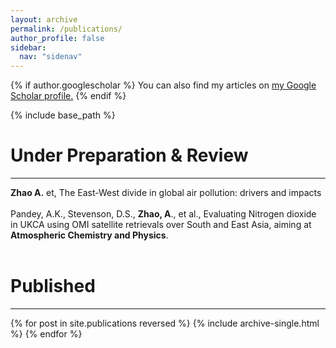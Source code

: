 ```yaml
---
layout: archive
permalink: /publications/
author_profile: false
sidebar:
  nav: "sidenav"
---
```


{% if author.googlescholar %}
  You can also find my articles on <u><a href="{{author.googlescholar}}">my Google Scholar profile</a>.</u>
{% endif %}

{% include base_path %}

Under Preparation & Review
======
------
**Zhao A.** et, The East-West divide in global air pollution: drivers and impacts <br/><br/>
Pandey, A.K., Stevenson, D.S., **Zhao, A**., et al., Evaluating Nitrogen dioxide in UKCA using OMI satellite retrievals over South and East Asia, aiming at **Atmospheric Chemistry and Physics**. <br/><br/>

<!-- In Press
======
------

 -->


Published
======
------
{% for post in site.publications reversed %}
  {% include archive-single.html %}
{% endfor %}

